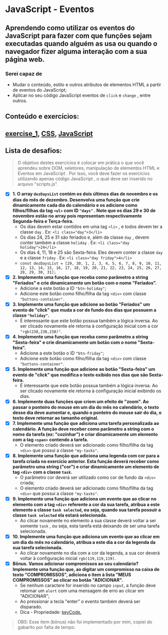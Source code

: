 # JavaScript - Eventos
## Aprendendo como utilizar os eventos do JavaScript para fazer com que funções sejam executadas quando alguém as usa ou quando o navegador fizer alguma interação com a sua página web.

### Serei capaz de
- Mudar o conteúdo, estilo e outros atributos de elementos HTML a partir de eventos do JavaScript;
- Aplicar no seu código JavaScript eventos de ```click``` e ```change``` , entre outros.

## Conteúdo e exercícios:
## [exercise_1](exercise_1.html), [CSS](style.css), [JavaScript](script.js)
## Lista de desafios:
> O objetivo destes exercícios é colocar em prática o que você aprendeu sobre DOM, seletores, manipulação de elementos HTML e Eventos em JavaScript . Por isso, você deve fazer os exercícios utilizando apenas código JavaScript , o qual deve ser inserido no arquivo "scripts.js".
- [x] **1. O array ```dezDaysList``` contém os dois últimos dias de novembro e os dias do mês de dezembro. Desenvolva uma função que crie dinamicamente cada dia do calendário e os adicione como filhos/filhas da tag ```<ul>``` com ID ```"days"``` . Note que os dias 29 e 30 de novembro estão no array pois representam respectivamente Segunda-feira e Terça-feira.**
  - Os dias devem estar contidos em uma tag ```<li>``` , e todos devem ter a classe ```day``` . Ex: ```<li class="day">3</li>```
  - Os dias 24, 25 e 31 são feriados e, além da classe ```day``` , devem conter também a classe ```holiday``` . Ex: ```<li class="day holiday">24</li>```
  - Os dias 4, 11, 18 e 25 são Sexta-feira. Eles devem conter a classe ```day``` e a classe ```friday``` . Ex: ```<li class="day friday">4</li>```
  - ```const dezDaysList = [29, 30, 1, 2, 3, 4, 5, 6, 7, 8, 9, 10, 11, 12, 13, 14, 15, 16, 17, 18, 19, 20, 21, 22, 23, 24, 25, 26, 27, 28, 29, 30, 31];```
- [x] **2. Implemente uma função que receba como parâmetro a string "Feriados" e crie dinamicamente um botão com o nome "Feriados".**
  - Adicione a este botão a ID ```"btn-holiday"```;
  - Adicione este botão como filho/filha da tag ```<div>``` com classe ```"buttons-container"```.
- [x] **3. Implemente uma função que adicione ao botão "Feriados" um evento de "click" que muda a cor de fundo dos dias que possuem a classe ```"holiday"```.**
  - É interessante que este botão possua também a lógica inversa. Ao ser clicado novamente ele retorna à configuração inicial com a cor ```"rgb(238,238,238)"```.
- [x] **4. Implemente uma função que receba como parâmetro a string "Sexta-feira" e crie dinamicamente um botão com o nome "Sexta-feira".**
  - Adicione a este botão o ID ```"btn-friday"```;
  - Adicione este botão como filho/filha da tag ```<div>``` com classe ```"buttons-container"```.
- [x] **5. Implemente uma função que adicione ao botão "Sexta-feira" um evento de "click" que modifica o texto exibido nos dias que são Sexta-feira.**
  - É interessante que este botão possua também a lógica inversa. Ao ser clicado novamente ele retorna à configuração inicial exibindo os dias.
- [x] **6. Implemente duas funções que criem um efeito de "zoom". Ao passar o ponteiro do mouse em um dia do mês no calendário, o texto desse dia deve aumentar e, quando o ponteiro do mouse sair do dia, o texto deve retornar ao tamanho original.**
- [x] **7. Implemente uma função que adiciona uma tarefa personalizada ao calendário. A função deve receber como parâmetro a string com o nome da tarefa (ex: "cozinhar") e criar dinamicamente um elemento com a tag ```<span>``` contendo a tarefa.**
  - O elemento criado deverá ser adicionado como filho/filha da tag ```<div>``` que possui a classe ```"my-tasks"```.
- [x] **8. Implemente uma função que adiciona uma legenda com cor para a tarefa criada no exercício anterior. Esta função deverá receber como parâmetro uma string ("cor") e criar dinamicamente um elemento de tag ```<div>``` com a classe ```task```.**
  - O parâmetro cor deverá ser utilizado como cor de fundo da ```<div>``` criada;
  - O elemento criado deverá ser adicionado como filho/filha da tag ```<div>``` que possui a classe ```"my-tasks"```.
- [x] **9. Implemente uma função que adiciona um evento que ao clicar no elemento com a tag ```<div>``` referente a cor da sua tarefa, atribua a este elemento a classe ```task selected```, ou seja, quando sua tarefa possuir a classe ```task selected``` ela estará selecionada.**
  - Ao clicar novamente no elemento a sua classe deverá voltar a ser somente ```task``` , ou seja, esta tarefa está deixando de ser uma tarefa selecionada.
- [x] **10. Implemente uma função que adiciona um evento que ao clicar em um dia do mês no calendário, atribua a este dia a cor da legenda da sua tarefa selecionada.**
  - Ao clicar novamente no dia com a cor da legenda, a sua cor deverá voltar à configuração inicial ```rgb(119,119,119)```.
- [x] **Bônus. Vamos adicionar compromissos ao seu calendário? Implemente uma função que, ao digitar um compromisso na caixa de texto "COMPROMISSOS", adiciona o item à lista "MEUS COMPROMISSOS" ao clicar no botão "ADICIONAR".**
  - Se nenhum caractere for inserido no campo ```input```, a função deve retornar um ```alert``` com uma mensagem de erro ao clicar em "ADICIONAR";
  - Ao pressionar a tecla "enter" o evento também deverá ser disparado. 
  - Dica - Propriedade: [keyCode.](https://www.w3schools.com/JSREF/event_key_keycode.asp)
> OBS: Esse item (bônus) não foi implementado por mim, copiei do gabarito por falta de tempo.
 

